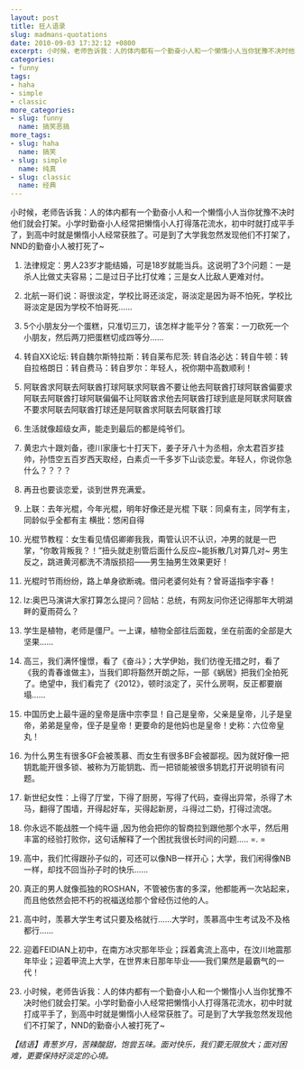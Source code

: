 ```yaml
---
layout: post
title: 狂人语录
slug: madmans-quotations
date: 2010-09-03 17:32:12 +0800
excerpt: 小时候，老师告诉我：人的体内都有一个勤奋小人和一个懒惰小人当你犹豫不决时他们就会打架。小学时勤奋小人经常把懒惰小人打得落花流水，初中时就打成平手了，到高中时就是懒惰小人经常获胜了。可是到了大学我忽然发现他们不打架了，NND的勤奋小人被打死了~
categories:
- funny
tags:
- haha
- simple
- classic
more_categories:
- slug: funny
  name: 搞笑恶搞
more_tags:
- slug: haha
  name: 搞笑
- slug: simple
  name: 纯真
- slug: classic
  name: 经典
---
```


小时候，老师告诉我：人的体内都有一个勤奋小人和一个懒惰小人当你犹豫不决时他们就会打架。小学时勤奋小人经常把懒惰小人打得落花流水，初中时就打成平手了，到高中时就是懒惰小人经常获胜了。可是到了大学我忽然发现他们不打架了，NND的勤奋小人被打死了~

1. 法律规定：男人23岁才能结婚，可是18岁就能当兵。这说明了3个问题：一是杀人比做丈夫容易；二是过日子比打仗难；三是女人比敌人更难对付。

2. 北航一哥们说：哥很淡定，学校比哥还淡定，哥淡定是因为哥不怕死，学校比哥淡定是因为学校不怕哥死……

3. 5个小朋友分一个蛋糕，只准切三刀，该怎样才能平分？答案：一刀砍死一个小朋友，然后两刀把蛋糕切成四等分……

4. 转自XX论坛: 转自魏尔斯特拉斯：转自莱布尼茨: 转自洛必达：转自牛顿：转自拉格朗日：转自费马：转自罗尔：年轻人，祝你期中高数顺利！

5. 阿联酋求阿联去阿联酋打球阿联求阿联酋不要让他去阿联酋打球阿联酋偏要求阿联去阿联酋打球阿联偏偏不让阿联酋求他去阿联酋打球到底是阿联求阿联酋不要求阿联去阿联酋打球还是阿联酋求阿联去阿联酋打球

6. 生活就像超级女声，能走到最后的都是纯爷们。

7. 黄忠六十跟刘备，德川家康七十打天下，姜子牙八十为丞相，佘太君百岁挂帅，孙悟空五百岁西天取经，白素贞一千多岁下山谈恋爱。年轻人，你说你急什么？？？？

8. 再丑也要谈恋爱，谈到世界充满爱。

9. 上联：去年光棍，今年光棍，明年好像还是光棍 下联：同桌有主，同学有主，同龄似乎全都有主 横批：悠闲自得

10. 光棍节教程：女生看见情侣卿卿我我，甭管认识不认识，冲男的就是一巴掌，“你敢背叛我？！”扭头就走别管后面什么反应~能拆散几对算几对~ 男生反之，跳进黄河都洗不清版损招——男生抽男生效果更好！

11. 光棍时节雨纷纷，路上单身欲断魂。借问老婆何处有？曾哥遥指李宇春！

12. lz:奥巴马演讲大家打算怎么提问？回帖：总统，有网友问你还记得那年大明湖畔的夏雨荷么？

13. 学生是植物，老师是僵尸。一上课，植物全部往后面栽，坐在前面的全部是大坚果……

14. 高三，我们满怀憧憬，看了《奋斗》；大学伊始，我们彷徨无措之时，看了《我的青春谁做主》，当我们即将豁然开朗之际，一部《蜗居》把我们全拍死了。绝望中，我们看完了《2012》，顿时淡定了，买什么房啊，反正都要崩塌……

15. 中国历史上最牛逼的皇帝是唐中宗李显！自己是皇帝，父亲是皇帝，儿子是皇帝，弟弟是皇帝，侄子是皇帝！更要命的是他妈也是皇帝！史称：六位帝皇丸！

16. 为什么男生有很多GF会被羡慕、而女生有很多BF会被鄙视。因为就好像一把钥匙能开很多锁、被称为万能钥匙、而一把锁能被很多钥匙打开说明锁有问题。

17. 新世纪女性：上得了厅堂，下得了厨房，写得了代码，查得出异常，杀得了木马，翻得了围墙，开得起好车，买得起新房，斗得过二奶，打得过流氓。

18. 你永远不能战胜一个纯牛逼 ,因为他会把你的智商拉到跟他那个水平，然后用丰富的经验打败你，这句话解释了一个困扰我很长时间的问题..... =. =

19. 高中，我们忙得跟孙子似的，可还可以像NB一样开心；大学，我们闲得像NB一样，却找不回当孙子时的快乐……

20. 真正的男人就像孤独的ROSHAN，不管被伤害的多深，他都能再一次站起来，而且他依然会把不朽的祝福送给那个曾经伤过他的人。

21. 高中时，羡慕大学生考试只要及格就行……大学时，羡慕高中生考试及不及格都行……

22. 迎着FEIDIAN上初中，在南方冰灾那年毕业；踩着禽流上高中，在汶川地震那年毕业；迎着甲流上大学，在世界末日那年毕业——我们果然是最霸气的一代！

23. 小时候，老师告诉我：人的体内都有一个勤奋小人和一个懒惰小人当你犹豫不决时他们就会打架。小学时勤奋小人经常把懒惰小人打得落花流水，初中时就打成平手了，到高中时就是懒惰小人经常获胜了。可是到了大学我忽然发现他们不打架了，NND的勤奋小人被打死了~

*【结语】青葱岁月，苦辣酸甜，饱尝五味。面对快乐，我们要无限放大；面对困难，更要保持好淡定的心境。*
